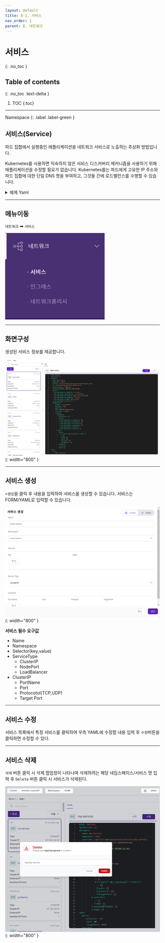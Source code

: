 ```yaml
---
layout: default
title: 8-1. 서비스
nav_order: 1
parent: 8. 네트워크
---
```


# 서비스
{: .no_toc }

## Table of contents
{: .no_toc .text-delta }

1. TOC
{:toc}

---

<div class="code-example" markdown="1">
Namespace
{: .label .label-green }
</div>

## 서비스(Service)
파드 집합에서 실행중인 애플리케이션을 네트워크 서비스로 노출하는 추상화 방법입니다.

Kubernetes를 사용하면 익숙하지 않은 서비스 디스커버리 메커니즘을 사용하기 위해 애플리케이션을 수정할 필요가 없습니다. Kubernetes를는 파드에게 고유한 IP 주소와 파드 집합에 대한 단일 DNS 명을 부여하고, 그것들 간에 로드밸런스를 수행할 수 있습니다.

<details>
<summary>예제 Yaml</summary>
  
{% highlight yaml %}

apiVersion: v1
kind: Service
metadata:
  name: my-service
spec:
  selector:
    app: MyApp
  ports:
    - protocol: TCP
      port: 80
      targetPort: 9376

{% endhighlight %}
   
</details>

---

## 메뉴이동
`네트워크` ➡ `서비스`

![network-001.png](/assets/images/network/network-001.png)

---

## 화면구성
생성된 서비스 정보를 제공합니다.

![network-004.png](/assets/images/network/network-004.png){: width="800" }

---

## 서비스 생성
`+생성`을 클릭 후 내용을 입력하여 서비스를 생성할 수 있습니다. 서비스는 FORM/YAML로 입력할 수 있습니다.

![network-005.png](/assets/images/network/network-005.png){: width="800" }

**서비스 필수 요구값**

- Name
- Namespace
- Selector(key,value)
- ServiceType
  + ClusterIP
  + NodePort
  + LoadBalancer
- ClusterIP
  + PortName
  + Port
  + Protocotol(TCP,UDP)
  + Target Port

---

## 서비스 수정
서비스 목록에서 특정 서비스를 클릭하여 우측 YAML에 수정할 내용 입력 후 `수정`버튼을 클릭하면 수정할 수 있다.

---

## 서비스 삭제
`삭제` 버튼 클릭 시 삭제 팝업창이 나타나며 삭제하려는 해당 네임스페이스/서비스 명 입력 후 `Delete` 버튼 클릭 시 서비스가 삭제된다.

![service-delete.png](/assets/images/network/service-delete.png){: width="800" }
